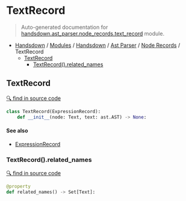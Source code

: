# TextRecord

> Auto-generated documentation for [handsdown.ast_parser.node_records.text_record](https://github.com/vemel/handsdown/blob/master/handsdown/ast_parser/node_records/text_record.py) module.

- [Handsdown](../../../README.md#-handsdown---python-documentation-generator) / [Modules](../../../MODULES.md#modules) / [Handsdown](../../index.md#handsdown) / [Ast Parser](../index.md#ast-parser) / [Node Records](index.md#node-records) / TextRecord
  - [TextRecord](#textrecord)
    - [TextRecord().related_names](#textrecordrelated_names)

## TextRecord

[🔍 find in source code](https://github.com/vemel/handsdown/blob/master/handsdown/ast_parser/node_records/text_record.py#L11)

```python
class TextRecord(ExpressionRecord):
    def __init__(node: Text, text: ast.AST) -> None:
```

#### See also

- [ExpressionRecord](expression_record.md#expressionrecord)

### TextRecord().related_names

[🔍 find in source code](https://github.com/vemel/handsdown/blob/master/handsdown/ast_parser/node_records/text_record.py#L20)

```python
@property
def related_names() -> Set[Text]:
```
